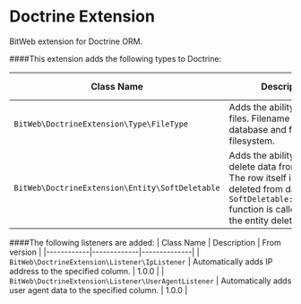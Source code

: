 Doctrine Extension
==================
BitWeb extension for Doctrine ORM.

####This extension adds the following types to Doctrine:

| Class Name | Description | From version |
|------------|-------------|--------------|
| ```BitWeb\DoctrineExtension\Type\FileType``` | Adds the ability to save files. Filename is saved to database and file itself to filesystem. | 1.0.0 |
| ```BitWeb\DoctrineExtension\Entity\SoftDeletable``` | Adds the ability to "softly" delete data from database. The row itself is not deleted from database, but ```SoftDeletable::onDelete()``` function is called to mark the entity deleted. | 1.0.0 |


####The following listeners are added:
| Class Name | Description | From version |
|------------|-------------|--------------|
| ```BitWeb\DoctrineExtension\Listener\IpListener``` | Automatically adds IP address to the specified column. | 1.0.0 |
| ```BitWeb\DoctrineExtension\Listener\UserAgentListener``` | Automatically adds user agent data to the specified column. | 1.0.0 |
